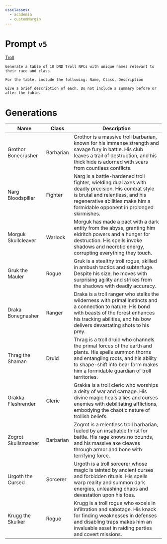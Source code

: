 ```yaml
---
cssclasses:
  - academia
  - customMargin
---
```

# Prompt ``v5``
[Troll](file:///D:\Documents\Notes\DND\DND\Quartz\DM\Homebrew\Sapient\Troll)
```
Generate a table of 10 DND Troll NPCs with unique names relevant to their race and class.

For the table, include the following: Name, Class, Description

Give a brief description of each. Do not include a summary before or after the table.
```

# Generations

| Name             | Class          | Description                                                                 |
|------------------|----------------|-----------------------------------------------------------------------------|
| Grothor Bonecrusher | Barbarian    | Grothor is a massive troll barbarian, known for his immense strength and savage fury in battle. His club leaves a trail of destruction, and his thick hide is adorned with scars from countless conflicts. |
| Narg Bloodspiller | Fighter        | Narg is a battle-hardened troll fighter, wielding dual axes with deadly precision. His combat style is brutal and relentless, and his regenerative abilities make him a formidable opponent in prolonged skirmishes. |
| Morguk Skullcleaver | Warlock      | Morguk has made a pact with a dark entity from the abyss, granting him eldritch powers and a hunger for destruction. His spells invoke shadows and necrotic energy, corrupting everything they touch. |
| Gruk the Mauler   | Rogue          | Gruk is a stealthy troll rogue, skilled in ambush tactics and subterfuge. Despite his size, he moves with surprising agility and strikes from the shadows with deadly accuracy. |
| Draka Bonegnasher | Ranger         | Draka is a troll ranger who stalks the wilderness with primal instincts and a connection to nature. His bond with beasts of the forest enhances his tracking abilities, and his bow delivers devastating shots to his prey. |
| Thrag the Shaman  | Druid          | Thrag is a troll druid who channels the primal forces of the earth and plants. His spells summon thorns and entangling roots, and his ability to shape-shift into bear form makes him a formidable guardian of troll territories. |
| Grakka Fleshrender | Cleric        | Grakka is a troll cleric who worships a deity of war and carnage. His divine magic heals allies and curses enemies with debilitating afflictions, embodying the chaotic nature of trollish beliefs. |
| Zogrot Skullsmasher | Barbarian    | Zogrot is a relentless troll barbarian, fueled by an insatiable thirst for battle. His rage knows no bounds, and his massive axe cleaves through armor and bone with terrifying force. |
| Urgoth the Cursed  | Sorcerer       | Urgoth is a troll sorcerer whose magic is tainted by ancient curses and forbidden rituals. His spells warp reality and summon dark energies, unleashing chaos and devastation upon his foes. |
| Krugg the Skulker  | Rogue          | Krugg is a troll rogue who excels in infiltration and sabotage. His knack for finding weaknesses in defenses and disabling traps makes him an invaluable asset in raiding parties and covert missions. |